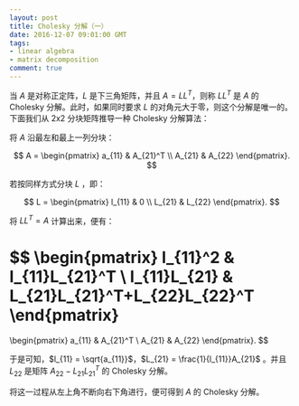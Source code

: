 ```yaml
---
layout: post
title: Cholesky 分解（一）
date: 2016-12-07 09:01:00 GMT
tags:
- linear algebra
- matrix decomposition
comment: true
---
```

当 $A$ 是对称正定阵，$L$ 是下三角矩阵，并且 $A = LL^T$，则称 $LL^T$ 是 $A$ 的 Cholesky 分解。此时，如果同时要求 $L$ 的对角元大于零，则这个分解是唯一的。下面我们从 2x2 分块矩阵推导一种 Cholesky 分解算法：

将 $A$ 沿最左和最上一列分块：

$$
A =
\begin{pmatrix}
a_{11} & A_{21}^T \\
A_{21} & A_{22}
\end{pmatrix}.
$$

若按同样方式分块 $L$ ，即：

$$
L =
\begin{pmatrix}
l_{11} & 0 \\
L_{21} & L_{22}
\end{pmatrix}.
$$

将 $LL^T = A$ 计算出来，便有：

$$
\begin{pmatrix}
l_{11}^2 & l_{11}L_{21}^T \\
l_{11}L_{21} & L_{21}L_{21}^T+L_{22}L_{22}^T
\end{pmatrix}
=
\begin{pmatrix}
a_{11} & A_{21}^T \\
A_{21} & A_{22}
\end{pmatrix}.
$$

于是可知，$l_{11} = \sqrt{a_{11}}$，$L_{21} = \frac{1}{l_{11}}A_{21}$ 。并且 $L_{22}$ 是矩阵 $A_{22}-L_{21}L_{21}^T$ 的 Cholesky 分解。

将这一过程从左上角不断向右下角进行，便可得到 $A$ 的 Cholesky 分解。